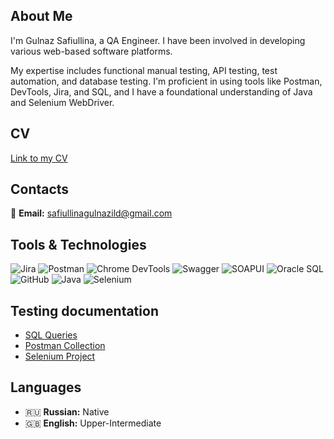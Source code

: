 ## About Me

I'm Gulnaz Safiullina, a QA Engineer. I have been involved in developing various web-based software platforms.

My expertise includes functional manual testing, API testing, test automation, and database testing. I'm proficient in using tools like Postman, DevTools, Jira, and SQL, and I have a foundational understanding of Java and Selenium WebDriver. 

## CV
[Link to my CV](https://drive.google.com/file/d/1wtqfxHQL41CIstaIr_ZxSWUkI8CV_d1D/view?usp=drive_link)

## Contacts
📧 **Email:** safiullinagulnazild@gmail.com

## Tools & Technologies

![Jira](https://img.shields.io/badge/Jira-0052CC?logo=jira&logoColor=white)
![Postman](https://img.shields.io/badge/Postman-FF6C37?logo=postman&logoColor=white)
![Chrome DevTools](https://img.shields.io/badge/Chrome%20DevTools-4285F4?logo=google-chrome&logoColor=white)
![Swagger](https://img.shields.io/badge/Swagger-85EA2D?logo=swagger&logoColor=black)
![SOAPUI](https://img.shields.io/badge/SOAPUI-6DB33F?logo=soapui&logoColor=white)
![Oracle SQL](https://img.shields.io/badge/Oracle%20SQL-F80000?logo=oracle&logoColor=white)
![GitHub](https://img.shields.io/badge/GitHub-181717?logo=github&logoColor=white)
![Java](https://img.shields.io/badge/Java-007396?logo=java&logoColor=white)
![Selenium](https://img.shields.io/badge/Selenium-43B02A?logo=selenium&logoColor=white)

## Testing documentation

- [SQL Queries]()
- [Postman Collection]()
- [Selenium Project](https://github.com/GulnazSaf/online_shop/tree/master)

## Languages
- 🇷🇺 **Russian:** Native
- 🇬🇧 **English:** Upper-Intermediate
